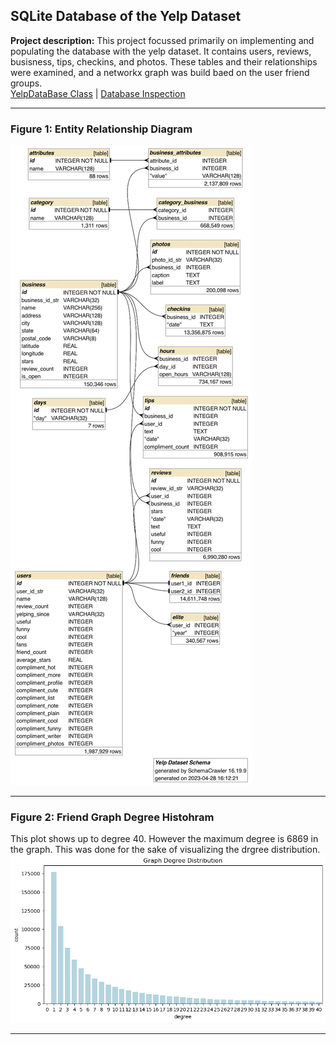 ## SQLite Database of the Yelp Dataset

**Project description:** This project focussed primarily on implementing and populating the database with the yelp dataset. It contains users, reviews, busisness, tips, checkins, and photos. These tables and their relationships were examined, and a networkx graph was build baed on the user friend groups.<br>
[YelpDataBase Class](https://github.com/Alkoopman85/Yelp_sqlite_database/blob/main/database.py) | [Database Inspection](https://github.com/Alkoopman85/Yelp_sqlite_database/blob/main/quick_inspection.ipynb)

---
### Figure 1: Entity Relationship Diagram

<img src="images/entity_relationship_diagram.png?raw=true"/>

---
### Figure 2: Friend Graph Degree Histohram
This plot shows up to degree 40. However the maximum degree is 6869 in the graph. This was done for the sake of visualizing the drgree distribution.
<img src="images/graph_degree_dist.png?raw=true"/>

---